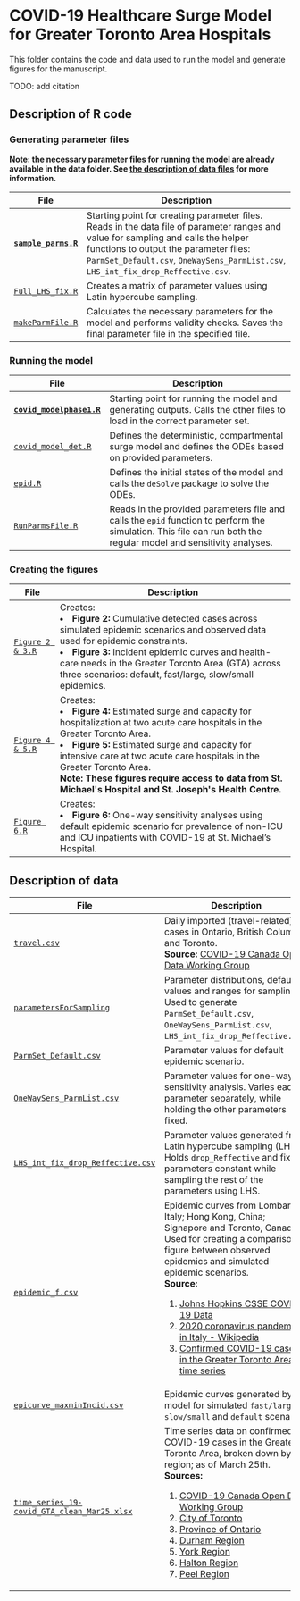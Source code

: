 # COVID-19 Healthcare Surge Model for Greater Toronto Area Hospitals

This folder contains the code and data used to run the model and generate
figures for the manuscript.

TODO: add citation

## Description of R code

### Generating parameter files

**Note: the necessary parameter files for running the model are already available in the data folder. See [the description of data files](#description-of-data) for more information.**

| File | Description |
| ---- | ----------- |
| [**`sample_parms.R`**](./code/sample_parms.R) | Starting point for creating parameter files. Reads in the data file of parameter ranges and value for sampling and calls the helper functions to output the parameter files: `ParmSet_Default.csv`, `OneWaySens_ParmList.csv`, `LHS_int_fix_drop_Reffective.csv`. |
| [`Full_LHS_fix.R`](./code/Full_LHS_fix.R) | Creates a matrix of parameter values using Latin hypercube sampling. |
| [`makeParmFile.R`](./code/makeParmFile.R) | Calculates the necessary parameters for the model and performs validity checks. Saves the final parameter file in the specified file. |

### Running the model

| File | Description |
| ---- | ----------- |
| [**`covid_modelphase1.R`**](./code/covid_modelphase1.R) | Starting point for running the model and generating outputs. Calls the other files to load in the correct parameter set. |
| [`covid_model_det.R`](./code/covid_model_det.R) | Defines the deterministic, compartmental surge model and defines the ODEs based on provided parameters. |
| [`epid.R`](./code/epid.R) | Defines the initial states of the model and calls the `deSolve` package to solve the ODEs. |
| [`RunParmsFile.R`](./code/RunParmsFile.R) | Reads in the provided parameters file and calls the `epid` function to perform the simulation. This file can run both the regular model and sensitivity analyses. |

### Creating the figures
| File | Description |
| ---- | ----------- |
| [`Figure 2 & 3.R`](./code/Figure%202%20&%203.R) | Creates: <li> **Figure 2:** Cumulative detected cases across simulated epidemic scenarios and observed data used for epidemic constraints. <li> **Figure 3:** Incident epidemic curves and health-care needs in the Greater Toronto Area (GTA) across three scenarios: default, fast/large, slow/small epidemics. |
| [`Figure 4 & 5.R`](./code/Figure%204%20&%205.R) | Creates: <li> **Figure 4:** Estimated surge and capacity for hospitalization at two acute care hospitals in the Greater Toronto Area. <li> **Figure 5:** Estimated surge and capacity for intensive care at two acute care hospitals in the Greater Toronto Area. <br> **Note: These figures require access to data from St. Michael's Hospital and St. Joseph's Health Centre.**  |
| [`Figure 6.R`](./code/Figure%206.R) | Creates: <li> **Figure 6:** One-way sensitivity analyses using default epidemic scenario for prevalence of non-ICU and ICU inpatients with COVID-19 at St. Michael’s Hospital. |

## Description of data

| File | Description | Type |
| ---- | ----------- | - |
| [`travel.csv`](./data/travel.csv) | Daily imported (travel-related) cases in Ontario, British Columbia and Toronto. <br> **Source:** [COVID-19 Canada Open Data Working Group](https://github.com/ishaberry/Covid19Canada) | Model Input |
| [`parametersForSampling`](./data/parametersForSampling.csv) | Parameter distributions, default values and ranges for sampling. Used to generate `ParmSet_Default.csv`, `OneWaySens_ParmList.csv`, `LHS_int_fix_drop_Reffective.csv`. | Model Input |
| [`ParmSet_Default.csv`](./data/ParmSet_Default.csv) | Parameter values for default epidemic scenario. | Model Input | 
| [`OneWaySens_ParmList.csv`](./data/OneWaySens_ParmList.csv) | Parameter values for one-way sensitivity analysis. Varies each parameter separately, while holding the other parameters fixed. | Model Input | 
| [`LHS_int_fix_drop_Reffective.csv`](./data/LHS_int_fix_drop_Reffective.csv) | Parameter values generated from Latin hypercube sampling (LHS). Holds `drop_Reffective` and fixed parameters constant while sampling the rest of the parameters using LHS. | Model Input |
| [`epidemic_f.csv`](./data/epidemic_f.csv) | Epidemic curves from Lombardy, Italy; Hong Kong, China; Signapore and Toronto, Canada. Used for creating a comparison figure between observed epidemics and simulated epidemic scenarios. <br> **Source:** <ol><li> [Johns Hopkins CSSE COVID-19 Data](https://github.com/CSSEGISandData/COVID-19) <li> [2020 coronavirus pandemic in Italy - Wikipedia](https://en.wikipedia.org/wiki/2020_coronavirus_pandemic_in_Italy) <li> [Confirmed COVID-19 cases in the Greater Toronto Area time series](./data/time_series_19-covid_GTA_clean_Mar25.xlsx) </ol> | External Data |
| [`epicurve_maxminIncid.csv`](./data/epicurve_maxminIncid.csv) | Epidemic curves generated by the model for simulated `fast/large`, `slow/small` and `default` scenarios. | Model Output |
| [`time_series_19-covid_GTA_clean_Mar25.xlsx`](./data/time_series_19-covid_GTA_clean_Mar25.xlsx) | Time series data on confirmed COVID-19 cases in the Greater Toronto Area, broken down by region; as of March 25th. <br> **Sources:** <ol><li> [COVID-19 Canada Open Data Working Group](https://github.com/ishaberry/Covid19Canada) <li> [City of Toronto](https://www.toronto.ca/home/covid-19/media-room/moh-statements/) <li> [Province of Ontario](https://www.ontario.ca/page/2019-novel-coronavirus) <li> [Durham Region](https://www.durham.ca/en/health-and-wellness/novel-coronavirus-update.aspx#) <li> [York Region](https://www.york.ca/wps/portal/yorkhome/health/yr/infectiousdiseasesandprevention/covid19/covid19/!ut/p/z1/tVRNc4IwEP0tHjwyWT4q8YhoBRyx01aFXJwIUdNKUIha-usbnX6clOm05JBsMrtv814yDxEUISLoka-p5LmgW7WPSWfhO0Pf80YQTCzsggMTJzBsDIOujuaXBMOwOp7uQgDeBIN_bz_c9bGnw8hA5Hb9DBFEdglPUWximtrpkmnUMqlm6TjRaLrsaOYSIO1YGOs2PWcnQu7kBsVVsUhyIZmQbajy4lVtSsnl4XKwyTOmZka3ctMGLlYsUZQOZcpLRktWUpHuCnZUuYpoG5L8yFO9-x188rpx8TMvuDIcUPWkLiVWLeyrLR4NND9ydkJTkReZeoqnXyrl1XbQ_9ihBt5sFN6GZuGNZuH_R5zAB1d3FPzQHJjgGL6Le2aAw7BZ7cNmtQ-b1T5s9t_P_ipOUOeZypSNYuyO1wqWyo2m3C1HUY3HoejL2n4CFPOX_Z44ylPPRvomUdSoqe6yaYbNShPvvVAbukt8el5lt5Z5vzo5rdYHUF08-Q!!/dz/d5/L2dBISEvZ0FBIS9nQSEh/#.XnpqLohKhPa) <li> [Halton Region](https://www.halton.ca/For-Residents/Immunizations-Preventable-Disease/Diseases-Infections/New-Coronavirus) <li> [Peel Region](https://www.peelregion.ca/coronavirus/) </ol> | External Data |
